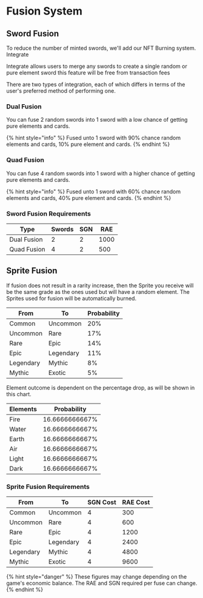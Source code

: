 # Fusion System

## Sword Fusion

To reduce the number of minted swords, we'll add our NFT Burning system. Integrate

Integrate allows users to merge any swords to create a single random or pure element sword this feature will be free from transaction fees

There are two types of integration, each of which differs in terms of the user's preferred method of performing one.



### Dual Fusion

You can fuse 2 random swords into 1 sword with a low chance of getting pure elements and cards.&#x20;

{% hint style="info" %}
Fused unto 1 sword with 90% chance random elements and cards, 10% pure element and cards.
{% endhint %}

### Quad Fusion

You can fuse 4 random swords into 1 sword with a higher chance of getting pure elements and cards.

{% hint style="info" %}
Fused unto 1 sword with 60% chance random elements and cards, 40% pure element and cards.
{% endhint %}

### Sword Fusion Requirements

| Type        | Swords | SGN | RAE  |
| ----------- | ------ | --- | ---- |
| Dual Fusion | 2      | 2   | 1000 |
| Quad Fusion | 4      | 2   | 500  |

## Sprite Fusion

If fusion does not result in a rarity increase, then the Sprite you receive will be the same grade as the ones used but will have a random element. The Sprites used for fusion will be automatically burned.

| From      | To        | Probability |
| --------- | --------- | ----------- |
| Common    | Uncommon  | 20%         |
| Uncommon  | Rare      | 17%         |
| Rare      | Epic      | 14%         |
| Epic      | Legendary | 11%         |
| Legendary | Mythic    | 8%          |
| Mythic    | Exotic    | 5%          |

Element outcome is dependent on the percentage drop, as will be shown in this chart.

| Elements | Probability    |
| -------- | -------------- |
| Fire     | 16.6666666667% |
| Water    | 16.6666666667% |
| Earth    | 16.6666666667% |
| Air      | 16.6666666667% |
| Light    | 16.6666666667% |
| Dark     | 16.6666666667% |

### Sprite Fusion Requirements

| From      | To        | SGN Cost | RAE Cost |
| --------- | --------- | -------- | -------- |
| Common    | Uncommon  | 4        | 300      |
| Uncommon  | Rare      | 4        | 600      |
| Rare      | Epic      | 4        | 1200     |
| Epic      | Legendary | 4        | 2400     |
| Legendary | Mythic    | 4        | 4800     |
| Mythic    | Exotic    | 4        | 9600     |

{% hint style="danger" %}
These figures may change depending on the game's economic balance. The RAE and SGN required per fuse can change.
{% endhint %}
